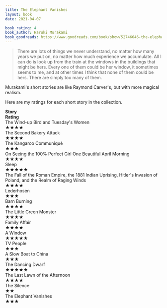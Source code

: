 ```yaml
---
title: The Elephant Vanishes
layout: book
date: 2021-04-07

book_rating: 4
book_author: Haruki Murakami 
book_goodreads: https://www.goodreads.com/book/show/52746646-the-elephant-vanishes
---
```


> There are lots of things we never understand, no matter how many years we put on, no matter how much experience we accumulate. All I can do is look up from the train at the windows in the buildings that might be hers. Every one of them could be her window, it sometimes seems to me, and at other times I think that none of them could be hers. There are simply too many of them.

Murakami's short stories are like Raymond Carver's, but with more magical realism.

Here are my ratings for each short story in the collection.

<div class="elephant-vanishes-grid">
    <div><strong>Story</strong></div>
    <div><strong>Rating</strong></div>
    <div>The Wind-up Bird and Tuesday's Women</div>
    <div><div class="rating-stars">★★★★</div></div>
    <div>The Second Bakery Attack</div>
    <div><div class="rating-stars">★★★★</div></div>
    <div>The Kangaroo Communiqué</div>
    <div><div class="rating-stars">★★★</div></div>
    <div>On Seeing the 100% Perfect Girl One Beautiful April Morning</div>
    <div><div class="rating-stars">★★★★</div></div>
    <div>Sleep</div>
    <div><div class="rating-stars">★★★★★</div></div>
    <div>The Fall of the Roman Empire, the 1881 Indian Uprising, Hitler's Invasion of Poland, and the Realm of Raging Winds</div>
    <div><div class="rating-stars">★★★★</div></div>
    <div>Lederhosen</div>
    <div><div class="rating-stars">★★★</div></div>
    <div>Barn Burning</div>
    <div><div class="rating-stars">★★★★</div></div>
    <div>The Little Green Monster</div>
    <div><div class="rating-stars">★★★★</div></div>
    <div>Family Affair</div>
    <div><div class="rating-stars">★★★★</div></div>
    <div>A Window</div>
    <div><div class="rating-stars">★★★★★</div></div>
    <div>TV People</div>
    <div><div class="rating-stars">★★★</div></div>
    <div>A Slow Boat to China</div>
    <div><div class="rating-stars">★★★</div></div>
    <div>The Dancing Dwarf</div>
    <div><div class="rating-stars">★★★★★</div></div>
    <div>The Last Lawn of the Afternoon</div>
    <div><div class="rating-stars">★★★★</div></div>
    <div>The Silence</div>
    <div><div class="rating-stars">★★</div></div>
    <div>The Elephant Vanishes</div>
    <div><div class="rating-stars">★★★</div></div>
</div>